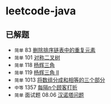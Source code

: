 # leetcode-java
## 已解题
- `简单` 83 [删除排序链表中的重复元素](https://leetcode-cn.com/problems/remove-duplicates-from-sorted-list/)
- `简单` 101 [对称二叉树](https://leetcode-cn.com/problems/symmetric-tree/)
- `简单` 118	[杨辉三角](https://leetcode-cn.com/problems/pascals-triangle)
- `简单` 119	[杨辉三角 II](https://leetcode-cn.com/problems/pascals-triangle-ii)
- `简单` 1013 [将数组分成和相等的三个部分](https://leetcode-cn.com/problems/partition-array-into-three-parts-with-equal-sum)
- `中等` 1357 [每隔n个顾客打折](https://leetcode-cn.com/problems/apply-discount-every-n-orders/)
- `简单` 面试题 08.06 [汉诺塔问题](https://leetcode-cn.com/problems/hanota-lcci/)